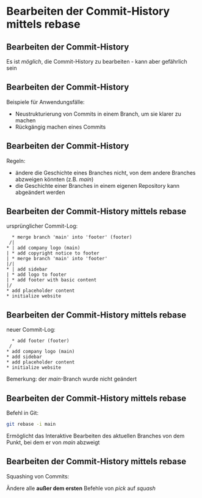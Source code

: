 # Bearbeiten der Commit-History mittels rebase

## Bearbeiten der Commit-History

Es ist _möglich_, die Commit-History zu bearbeiten - kann aber gefährlich sein

## Bearbeiten der Commit-History

Beispiele für Anwendungsfälle:

- Neustrukturierung von Commits in einem Branch, um sie klarer zu machen
- Rückgängig machen eines Commits

## Bearbeiten der Commit-History

Regeln:

- ändere die Geschichte eines Branches nicht, von dem andere Branches abzweigen könnten (z.B. _main_)
- die Geschichte einer Branches in einem eigenen Repository kann abgeändert werden

## Bearbeiten der Commit-History mittels rebase

ursprünglicher Commit-Log:

```
  * merge branch 'main' into 'footer' (footer)
 /|
* | add company logo (main)
| * add copyright notice to footer
| * merge branch 'main' into 'footer'
|/|
* | add sidebar
| * add logo to footer
| * add footer with basic content
|/
* add placeholder content
* initialize website
```

## Bearbeiten der Commit-History mittels rebase

neuer Commit-Log:

```
  * add footer (footer)
 /
* add company logo (main)
* add sidebar
* add placeholder content
* initialize website
```

Bemerkung: der _main_-Branch wurde nicht geändert

## Bearbeiten der Commit-History mittels rebase

Befehl in Git:

```bash
git rebase -i main
```

Ermöglicht das Interaktive Bearbeiten des aktuellen Branches von dem Punkt, bei dem er von _main_ abzweigt

## Bearbeiten der Commit-History mittels rebase

Squashing von Commits:

Ändere alle **außer dem ersten** Befehle von _pick_ auf _squash_
